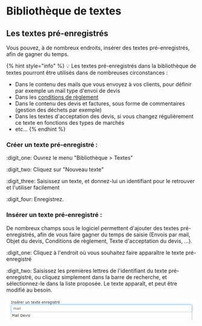 # Bibliothèque de textes

## Les textes pré-enregistrés

Vous pouvez, à de nombreux endroits, insérer des textes pré-enregistrés, afin de gagner du temps. 

{% hint style="info" %}
:bulb: Les textes pré-enregistrés dans la bibliothèque de textes pourront être utilisés dans de nombreuses circonstances :

* Dans le contenu des mails que vous envoyez à vos clients, pour définir par exemple un mail type d'envoi de devis
* Dans les [conditions de règlement](../aide-au-demarrage/parametrage-de-mon-entreprise/conditions-de-reglement.md)
* Dans le contenu des devis et factures, sous forme de commentaires (gestion des déchets par exemple)
* Dans les textes d'acceptation des devis, si vous changez régulièrement ce texte en fonctions des types de marchés
* etc...
{% endhint %}



### Créer un texte pré-enregistré :

:digit_one: Ouvrez le menu "Bibliothèque > Textes"

:digit_two: Cliquez sur "Nouveau texte"

:digit_three: Saisissez un texte, et donnez-lui un identifiant pour le retrouver et l'utiliser facilement

:digit_four: Enregistrez.



### **Insérer un texte pré-enregistré :**

De nombreux champs sous le logiciel permettent d'ajouter des textes pré-enregistrés, afin de vous faire gagner du temps de saisie (Envois par mail, Objet du devis, Conditions de règlement, Texte d'acceptation du devis, ...).

:digit_one: Cliquez à l'endroit où vous souhaitez faire apparaître le texte pré-enregistré

:digit_two: Saisissez les premières lettres de l'identifiant du texte pré-enregistré, ou cliquez simplement dans la barre de recherche, et sélectionnez-le dans la liste proposée. Le texte apparaît, et peut être modifié au besoin.

![](../.gitbook/assets/screenshot-223-.png)


